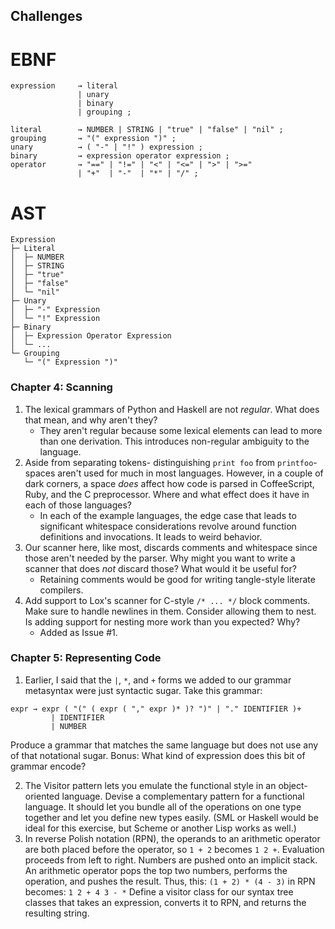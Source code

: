 ## Challenges

# EBNF
``` 
expression     → literal
               | unary
               | binary
               | grouping ;

literal        → NUMBER | STRING | "true" | "false" | "nil" ;
grouping       → "(" expression ")" ;
unary          → ( "-" | "!" ) expression ;
binary         → expression operator expression ;
operator       → "==" | "!=" | "<" | "<=" | ">" | ">="
               | "+"  | "-"  | "*" | "/" ;
```

# AST
``` 
Expression
├─ Literal
│  ├─ NUMBER
│  ├─ STRING
│  ├─ "true"
│  ├─ "false"
│  └─ "nil"
├─ Unary
│  ├─ "-" Expression
│  └─ "!" Expression
├─ Binary
│  ├─ Expression Operator Expression
│  └─ ...
└─ Grouping
   └─ "(" Expression ")"

```

### Chapter 4: Scanning

1. The lexical grammars of Python and Haskell are not _regular_. What does that mean, and why aren't they?
    * They aren't regular because some lexical elements can lead to more than one derivation. This introduces non-regular
      ambiguity to the language.
2. Aside from separating tokens- distinguishing `print foo` from `printfoo`- spaces aren't used for much in most
   languages. However, in a couple of dark corners, a space _does_ affect how code is parsed in CoffeeScript, Ruby, and the
   C preprocessor. Where and what effect does it have in each of those languages?
    * In each of the example languages, the edge case that leads to significant whitespace considerations
      revolve around function definitions and invocations. It leads to weird behavior.
3. Our scanner here, like most, discards comments and whitespace since those aren't needed by the parser. Why might you
   want to write a scanner that does _not_ discard those? What would it be useful for?
    * Retaining comments would be good for writing tangle-style literate compilers.
4. Add support to Lox's scanner for C-style `/* ... */` block comments. Make sure to handle newlines in them. Consider
   allowing them to nest. Is adding support for nesting more work than you expected? Why?
    * Added as Issue #1.

### Chapter 5: Representing Code

1. Earlier, I said that the `|`, `*`, and `+` forms we added to our grammar metasyntax were just syntactic sugar. Take this grammar:

```
expr → expr ( "(" ( expr ( "," expr )* )? ")" | "." IDENTIFIER )+
         | IDENTIFIER
         | NUMBER
```
Produce a grammar that matches the same language but does not use any of that notational sugar.
Bonus: What kind of expression does this bit of grammar encode?

2. The Visitor pattern lets you emulate the functional style in an object-oriented language. Devise a complementary pattern for a functional language. It should let you bundle all of the operations on one type together and let you define new types easily.
   (SML or Haskell would be ideal for this exercise, but Scheme or another Lisp works as well.)
3. In reverse Polish notation (RPN), the operands to an arithmetic operator are both placed before the operator, so
   `1 + 2` becomes `1 2 +`. Evaluation proceeds from left to right. Numbers are pushed onto an implicit stack. An
   arithmetic operator pops the top two numbers, performs the operation, and pushes the result. Thus, this:
   `(1 + 2) * (4 - 3)`
   in RPN becomes:
   `1 2 + 4 3 - *`
   Define a visitor class for our syntax tree classes that takes an expression, converts it to RPN, and returns the resulting string.
